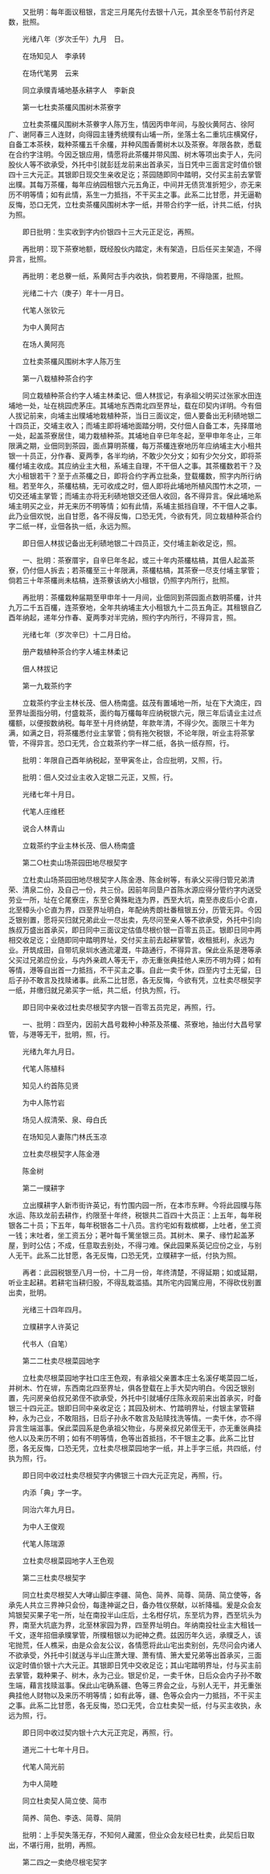 <!-- { "loadSidebar": true } -->
　　又批明：每年面议租银，言定三月尾先付去银十八元，其余至冬节前付齐足数，批照。

　　光绪八年（岁次壬午）九月　日。

　　在场知见人　李承转

　　在场代笔男　云来

　　同立承贌青埔地基永耕字人　李新良

　　第一七杜卖茶欉风围树木茶寮字

　　立杜卖茶欉风围树木茶藔字人陈万生，情因丙申年间，与股伙黄阿古、徐阿广、谢阿春三人连财，向得园主锺秀统贌有山埔一所，坐落土名二重坑庄横窝仔，自备工本茶秧，栽种茶欉五千余欉，并种风围香薷树木以及茶寮。年限各款，悉载在合约字注明。今因乏银应用，情愿将此茶欉并带风围、树木等项出卖于人，先问股伙人等不欲承受，外托中引就彭廷龙前来出首承买，当日凭中三面言定时值价银四十三大元正。其银即日现交生亲收足讫；茶园随即同中踏明，交付买主前去掌管出贌。其每万茶欉，每年应纳园租银六元五角正，中间并无债货准折短少，亦无来历不明等情；如有此情，系生一力抵挡，不干买主之事。此系二比甘愿，并无逼勒反悔，恐口无凭，立杜卖茶欉风围树木字一纸，并带合约字一纸，计共二纸，付执为照。

　　即日批明：生实收到字内价银四十三大元正足讫，再照。

　　再批明：现下茶寮地额，既经股伙内踏定，未有架造，日后任买主架造，不得异言，批照。

　　再批明：老总藔一纸，系黄阿古手内收执，倘若要用，不得隐匿，批照。

　　光绪二十六（庚子）年十一月日。

　　代笔人张钦元

　　为中人黄阿古

　　在场人黄阿亮

　　立杜卖茶欉风围树木字人陈万生

　　第一八栽植种茶合约字

　　同立栽植种茶合约字人埔主林柔记、佃人林拔记，有承祖父明买过张家水田连埔地一处，址在桃园虎茅庄。其埔地东西南北四至界址，载在印契内详明。今有佃人拔记前来，向埔主出贌埔地栽植种茶，当日三面议定，佃人要备出无利碛地银二十四员正，交埔主收入；而埔主即将埔地面踏分明，交付佃人自备工本，先择厝地一处，起盖茶寮居住，竭力栽植种茶。其埔地自辛巳年冬起，至甲申年冬止，三年限满之期，业佃同到茶园，面点算明茶欉，每万茶欉连寮地历年应纳埔主大小租共银一十员正，分作春、夏两季，各半均纳，不敢少欠分文；如有少欠分文，即将茶欉付埔主收成。其应纳业主大租，系埔主自理，不干佃人之事。其茶欉数若干？及大小租银若干？至于点茶欉之日，即将合约字再立批条，登载欉数，照字内所行纳租。若至年久，茶欉枯槁，无可收成之时，佃人即将此埔地所植风围竹木之项，一切交还埔主掌管；而埔主亦将无利碛地银交还佃人收回，各不得异言。保此埔地系埔主明买之业，并无来历不明等情；如有此情，系埔主抵挡自理，不干佃人之事。此乃业佃欢悦，出自甘愿，各不得反悔，口恐无凭，今欲有凭，同立栽植种茶合约字二纸一样，业佃各执一纸，永远为照。

　　即日佃人林拔记备出无利碛地银二十四员正，交付埔主新收足讫，照。

　　一、批明：茶寮厝宇，自辛巳年冬起，或三十年内茶欉枯槁，其佃人起盖茶寮，仍付佃人拆去；若茶欉至三十年限满，茶欉枯槁，其茶寮一尽支付埔主掌管；倘若三十年茶欉尚未枯槁，连茶藔该纳大小租银，仍照字内所行，批照。

　　再批明：茶欉栽种届期至甲申年十一月间，业佃同到茶园面点数明茶欉，计共九万二千五百欉，连茶寮地，全年共纳埔主大小租银九十二员五角正。其租银自乙酉年纳起，递年分作春、夏两季对半完纳，照约字内所行，不得异言，照。

　　光绪七年（岁次辛巳）十二月日给。

　　册产栽植种茶合约字人埔主林柔记

　　佃人林拔记

　　第一九栽茶约字

　　立栽茶约字业主林长茂、佃人杨南盛。兹茂有置埔地一所，址在下大湳庄，四至界址面指分明，付盛栽茶，面约每万欉每年应纳税银六元，限三年后请业主过点欉额，以便按数纳税。每年至十月终纳楚，年款年清，不得少欠。面限三十年为满，如满之日，将茶欉悉付业主掌管；倘有拖欠税银，不论年限，听业主将茶掌管，不得异言。恐口无凭，合立栽茶约字一样二纸，各执一纸存照，行。

　　批明：年限自己酉年纳税起，至甲寅冬止，合应批明，又照，行。

　　批明：佃人交过业主收入定银二元正，又照，行。

　　光绪七年十月日。

　　代笔人庄维秠

　　说合人林青山

　　立栽茶约字业主林长茂、佃人杨南盛

　　第二○杜卖山场茶园田地尽根契字

　　立杜卖山场茶园田地尽根契字人陈金港、陈金树等，有承父买得归管兄弟清荣、清泉二份，及自己一份，共三份。因前年同垦户首陈水源应得分管约字内送受劳业一所，址在仑尾寮庄，东至仑黄殊毗连为界，西至大坑，南至赤皮后小仑直，北至樟头小仑直为界，四至界址明白，年配纳秀朗社番租银五分，历管无异。今因乏银别置，愿将买归就兄弟此业一尽出卖，先尽问至亲人等不欲承受，外托中引向族叔万盛出首承买，即日同中三面议定估值尽根价银一百零五员正。银即日同中两相交收足讫；业随即同中踏明界址，交付买主前去起耕掌管，收租抵利，永远为业。开筑成田，自带坑泉圳水通流灌溉，牛路通行，不得异言。保此业系是港等承父买过兄弟应份业，与内外亲疏人等无干，亦无重张典挂他人来历不明为碍；如有等情，港等自出首一力抵挡，不干买主之事。自此一卖千休，四至内寸土无留，日后子孙不敢言及找赎诸事。此系二比甘愿，各无反悔，今欲有凭，立杜卖尽根契字一纸，并缴归就兄弟买字一纸，共二纸，付执为照，行。

　　即日同中亲收过杜卖尽根契字内银一百零五员完足，再照，行。

　　一、批明：四至内，因前大昌号栽种小种茶及茶欉、茶寮地，抽出付大昌号掌管，与港等无干，批明，照，行。

　　光绪九年九月日。

　　代笔人陈植科

　　知见人约首陈见贤

　　为中人陈竹岩

　　场见人叔清荣、泉、母白氏

　　在场知见人妻陈门林氏玉凉

　　立杜卖尽根契字人陈金港

　　陈金树

　　第二一贌耕字

　　立出贌耕字人新市街许英记，有竹围内园一所，在本市东畔。今将此园贌与陈水运、陈玖龙前去耕作，约限至十年终，税银共二百四十大员正：上五年，每年税银各二十员；下五年，每年税银各二十八员。言约宅如有栽槟榔，上吐者，坐工资一钱；末吐者，坐工资五分；荖叶每千篱坐银三员。其树木、果子、缘竹起盖茅屋，到时公估；不成，任意取去别处，不得刁难。保此园果系英记应份之业，与别人无干。此系二比甘愿，各无反悔，口恐无凭，立贌耕字一纸，付执为照。

　　再者：此园税银至八月一份，十二月一份，年终清楚，不得延期；如或延期，听业主起耕。若耕宅当耕归股，不得乱栽滥插。其所宅内园篱应用，不得砍伐别置出卖，批明。

　　光绪三十四年四月。

　　立贌耕字人许英记

　　代书人（自笔）

　　第二二杜卖尽根菜园地字

　　立杜卖尽根菜园地字社口庄王色观，有承祖父亲置本庄土名溪仔墘菜园二坵，并树木、竹在堓，东西南北四至界址，俱各登载在上手大契内明白。今因乏银别置，先问房亲伯叔兄弟侄不欲承受，外托中引就埔仔庄陈永观前来出首承买，时备银三十四元正。银即日同中亲收足讫；其园及树木、竹踏明界址，付银主掌管耕种，永为己业，不敢阻挡，日后子孙永不敢言及贴赎找洗等情。一卖千休，亦不得异言生端滋事。保此菜园系是色承祖父物业，与房亲叔兄弟侄无干，亦无重张典挂他人以及来历不明；如有不明等情，色等出首抵挡，不干银主之事。此系二比甘愿，各无反悔，口恐无凭，立杜卖尽根菜园地字一纸，并上手字三纸，共四纸，付执为照，行。

　　即日同中收过杜卖尽根契字内佛银三十四大元正完足，再照，行。

　　内添「典」字一字。

　　同治六年九月日。

　　为中人王俊观

　　代笔人陈瑞源

　　立杜卖尽根菜园地字人王色观

　　第二三杜卖尽根契字

　　同立杜卖尽根契人大哮山脚庄李疆、简色、简养、简尊、简荫、简立使等，各承先人共立三界神只会份，每逢神诞之日，备办牲仪祭献，以祈降福。爰是众会友鸠银契买果子宅一所，址在南投半山庄后，土名柑仔坑，东至坑为界，西至坑头为界，南至大坑底为界，北至林家园为界，四至界址明白。年纳南投社业主大租钱一千文，逐年招佃承贌掌管，所贌租银以为祀神之费。兹因历年久远，承贌乏人，该宅抛荒，任人樵采，由是众会友公议，各情愿将此山宅出卖别创，先尽问会内诸人不欲承受，外托中引就送与半山庄萧大理、萧有情、箫大爱兄弟等出首承买，三面议定时值价银十六大元正。其银即日凭中交收足讫；其山宅踏明界址，付与买主前去掌管，栽种果子、树木，永为己业。银足价足，一卖千休，日后众会内子孙不敢生端，藉言找赎滋事。保此山宅确系疆、色等三界会之业，与别人无干，并无重张典挂他人财物以及来历不明等情；如有此等，疆、色等众会内一力抵挡，不干买主之事。此系二比甘愿，各无反悔，恐口无凭，合立杜卖契一纸，付与买主收执，永远为照，行。

　　即日同中收过契内银十六大元正完足，再照，行。

　　道光二十七年十月日。

　　代笔人简光前

　　为中人简睦

　　同立杜卖契人简立使、简市

　　简养、简色、李迭、简尊、简阴

　　批明：上手契失落无存，不知何人藏匿，但业众会友经已杜卖，此契后日取出，不堪行用，批明，再照。

　　第二四之一卖绝尽根宅契字


